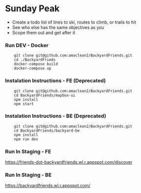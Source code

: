 # Sunday Peak

- Create a todo list of lines to ski, routes to climb, or trails to hit
- See who else has the same objectives as you
- Scope them out and get after it

### Run DEV - Docker
```console
    git clone git@github.com:amaclean2/BackyardFriends.git
    cd ./BackyardFrieds
    docker-compose build
    docker-compose up
```

### Instalation Instructions - FE (Deprecated)

```console
    git clone git@github.com:amaclean2/BackyardFriends.git
    cd BackyardFriends/mapbox-ui
    npm install
    npm start
```

### Instalation Instructions - BE (Deprecated)

```console
    git clone git@github.com:amaclean2/BackyardFriends.git
    cd BackyardFriends/backyard-be
    npm install
    npm run dev
```

### Run In Staging - FE 
https://friends-dot-backyardfriends.wl.r.appspot.com/discover

### Run In Staging - BE
https://backyardfriends.wl.r.appspot.com/
